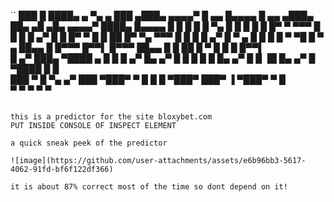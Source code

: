 ``
███   █    ████▄     ▄ ▀▄    ▄ ███   ▄███▄     ▄▄▄▄▀     █ ▄▄  █▄▄▄▄ █ ▄▄  ▄███▄   ██▄   ▄█ ▄█▄      ▄▄▄▄▀ ████▄ █▄▄▄▄ 
█  █  █    █   █ ▀▄   █  █  █  █  █  █▀   ▀ ▀▀▀ █        █   █ █  ▄▀ █   █ █▀   ▀  █  █  ██ █▀ ▀▄ ▀▀▀ █    █   █ █  ▄▀ 
█ ▀ ▄ █    █   █   █ ▀    ▀█   █ ▀ ▄ ██▄▄       █        █▀▀▀  █▀▀▌  █▀▀▀  ██▄▄    █   █ ██ █   ▀     █    █   █ █▀▀▌  
█  ▄▀ ███▄ ▀████  ▄ █     █    █  ▄▀ █▄   ▄▀   █         █     █  █  █     █▄   ▄▀ █  █  ▐█ █▄  ▄▀   █     ▀████ █  █  
███       ▀      █   ▀▄ ▄▀     ███   ▀███▀    ▀           █      █    █    ▀███▀   ███▀   ▐ ▀███▀   ▀              █   
                  ▀                                        ▀    ▀      ▀                                          ▀    
                                                                                                                       
```

this is a predictor for the site bloxybet.com
PUT INSIDE CONSOLE OF INSPECT ELEMENT

a quick sneak peek of the predictor

![image](https://github.com/user-attachments/assets/e6b96bb3-5617-4062-91fd-bf6f122df366)

it is about 87% correct most of the time so dont depend on it!
